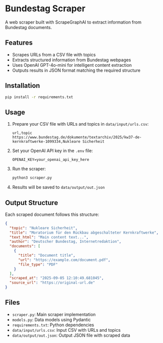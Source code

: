 # Bundestag Scraper

A web scraper built with ScrapeGraphAI to extract information from Bundestag documents.

## Features

- Scrapes URLs from a CSV file with topics
- Extracts structured information from Bundestag webpages
- Uses OpenAI GPT-4o-mini for intelligent content extraction
- Outputs results in JSON format matching the required structure

## Installation

```bash
pip install -r requirements.txt
```

## Usage

1. Prepare your CSV file with URLs and topics in `data/input/urls.csv`:
   ```csv
   url,topic
   https://www.bundestag.de/dokumente/textarchiv/2025/kw37-de-kernkraftwerke-1099334,Nukleare Sicherheit
   ```

2. Set your OpenAI API key in the `.env` file:
   ```
   OPENAI_KEY=your_openai_api_key_here
   ```

3. Run the scraper:
   ```bash
   python3 scraper.py
   ```

4. Results will be saved to `data/output/out.json`

## Output Structure

Each scraped document follows this structure:

```json
{
  "topic": "Nukleare Sicherheit",
  "title": "Moratorium für den Rückbau abgeschalteter Kernkraftwerke",
  "text_html": "Main content text...",
  "author": "Deutscher Bundestag, Internetredaktion",
  "documents": [
    {
      "title": "Document title",
      "url": "https://example.com/document.pdf",
      "file_type": "PDF"
    }
  ],
  "scraped_at": "2025-09-05 12:10:49.681045",
  "source_url": "https://original-url.de"
}
```

## Files

- `scraper.py`: Main scraper implementation
- `models.py`: Data models using Pydantic
- `requirements.txt`: Python dependencies
- `data/input/urls.csv`: Input CSV with URLs and topics
- `data/output/out.json`: Output JSON file with scraped data
